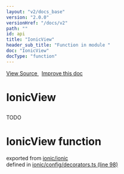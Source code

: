 ```yaml
---
layout: "v2/docs_base"
version: "2.0.0"
versionHref: "/docs/v2"
path: ""
id: api
title: "IonicView"
header_sub_title: "Function in module "
doc: "IonicView"
docType: "function"
---
```



<div class="improve-docs">
  <a href='http://github.com/driftyco/ionic2/tree/master/ionic/config/decorators.ts#L97'>
    View Source
  </a>
  &nbsp;
  <a href='http://github.com/driftyco/ionic2/edit/master/ionic/config/decorators.ts#L97'>
    Improve this doc
  </a>
</div>




<h1 class="api-title">

  IonicView



</h1>





<p>TODO</p>


<h1 class="class export">IonicView <span class="type">function</span></h1>
<p class="module">exported from <a href='undefined'>ionic/ionic</a><br/>
defined in <a href="https://github.com/driftyco/ionic2/tree/master/ionic/config/decorators.ts#L98-L110">ionic/config/decorators.ts (line 98)</a>
</p>

